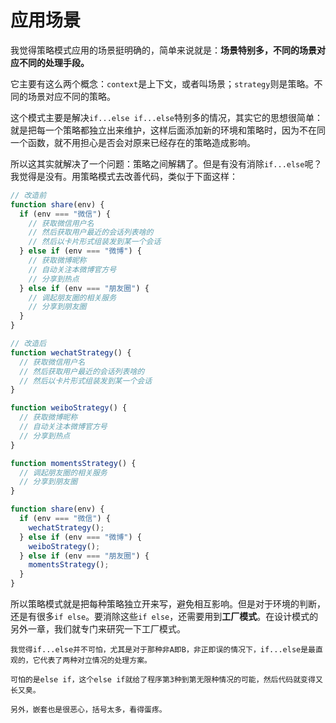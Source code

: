 # 应用场景

我觉得策略模式应用的场景挺明确的，简单来说就是：**场景特别多，不同的场景对应不同的处理手段。**

它主要有这么两个概念：`context`是上下文，或者叫场景；`strategy`则是策略。不同的场景对应不同的策略。

这个模式主要是解决`if...else if...else`特别多的情况，其实它的思想很简单：就是把每一个策略都独立出来维护，这样后面添加新的环境和策略时，因为不在同一个函数，就不用担心是否会对原来已经存在的策略造成影响。

所以这其实就解决了一个问题：策略之间解耦了。但是有没有消除`if...else`呢？我觉得是没有。用策略模式去改善代码，类似于下面这样：

```js
// 改造前
function share(env) {
  if (env === "微信") {
    // 获取微信用户名
    // 然后获取用户最近的会话列表啥的
    // 然后以卡片形式组装发到某一个会话
  } else if (env === "微博") {
    // 获取微博昵称
    // 自动关注本微博官方号
    // 分享到热点
  } else if (env === "朋友圈") {
    // 调起朋友圈的相关服务
    // 分享到朋友圈
  }
}
```
```js
// 改造后
function wechatStrategy() {
  // 获取微信用户名
  // 然后获取用户最近的会话列表啥的
  // 然后以卡片形式组装发到某一个会话
}

function weiboStrategy() {
  // 获取微博昵称
  // 自动关注本微博官方号
  // 分享到热点
}

function momentsStrategy() {
  // 调起朋友圈的相关服务
  // 分享到朋友圈
}

function share(env) {
  if (env === "微信") {
    wechatStrategy();
  } else if (env === "微博") {
    weiboStrategy();
  } else if (env === "朋友圈") {
    momentsStrategy();
  }
}
```

所以策略模式就是把每种策略独立开来写，避免相互影响。但是对于环境的判断，还是有很多`if else`。要消除这些`if else`，还需要用到**工厂模式**。在设计模式的另外一章，我们就专门来研究一下工厂模式。

```!
我觉得if...else并不可怕，尤其是对于那种非A即B，非正即误的情况下，if...else是最直观的，它代表了两种对立情况的处理方案。

可怕的是else if，这个else if就给了程序第3种到第无限种情况的可能，然后代码就变得又长又臭。

另外，嵌套也是很恶心，括号太多，看得蛋疼。
```
